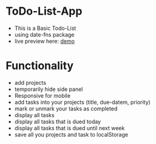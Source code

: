 # ToDo-List-App
- This is a Basic Todo-List
- using date-fns package
- live preview here: [demo](https://alihussienabdo.github.io/ToDo-List-App/)

# Functionality

- add projects
- temporarily hide side panel
- Responsive for mobile
- add tasks into your projects (title, due-datem, priority)
- mark or unmark your tasks as completed
- display all tasks
- display all tasks that is dued today
- display all tasks that is dued until next week
- save all you projects and task to localStorage
